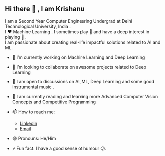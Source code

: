 ## Hi there 👋 , I am Krishanu 

<!--
**Riankk123/Riankk123** is a ✨ _special_ ✨ repository because its `README.md` (this file) appears on your GitHub profile.
-->
I am a Second Year Computer Engineering Undergrad at Delhi Technological University, India . 
<br>
I ❤️  Machine Learning . I sometimes play  :ping_pong:  and have a deep interest in playing :musical_keyboard:	.
<br>
I am passionate about creating real-life impactful solutions related to AI and ML.

- 🔭 I’m currently working on Machine Learning and Deep Learning 
- 👯 I’m looking to collaborate on awesome projects related to Deep Learning
- 💬 I am open to discussions on AI, ML, Deep Learning and some good instrumental music .
- 🌱 I am currently reading and learning more Advanced Computer Vision Concepts and Competitive Programming 
- 📫 How to reach me:
  <ul>
  <li><a href ="https://www.linkedin.com/in/krishanu-kashyap-891527190">Linkedin</a> </li>
  <li><a href ="mailto:krishanuk93@gmail.com">Email</a></li>
  </ul>

- 😄 Pronouns: He/Him
- ⚡ Fun fact: I have a good sense of humour :stuck_out_tongue_winking_eye:. 
